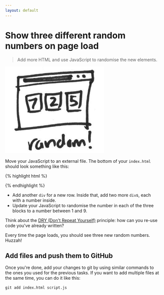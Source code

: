 ```yaml
---
layout: default
---
```


<h1 data-task-number="3">Show three different random numbers on page load</h1>

> Add more HTML and use JavaScript to randomise the new elements.

![](./img/3.jpg)

Move your JavaScript to an external file. The bottom of your `index.html` should look something like this:

{% highlight html %}
	<script type="text/javascript" src="script.js"></script>
</body>
{% endhighlight %}

* Add another `div` for a new row. Inside that, add two more `div`s, each with a number inside.
* Update your JavaScript to randomise the number in each of the three blocks to a number between 1 and 9.

Think about the [DRY (Don't Repeat Yourself)](https://en.wikipedia.org/wiki/Don%27t_repeat_yourself) principle: how can you re-use code you've already written?

Every time the page loads, you should see three new random numbers. Huzzah!

## Add files and push them to GitHub

Once you're done, add your changes to git by using similar commands to the ones you used for the previous tasks. If you want to add multiple files at the same time, you can do it like this:

```
git add index.html script.js
```
